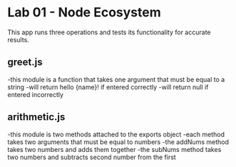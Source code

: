 
# Lab 01 - Node Ecosystem

This app runs three operations and tests its functionality for accurate results.

## greet.js

  -this module is a function that takes one argument that must be equal to a string
  -will return hello {name}! if entered correctly
  -will return null if entered incorrectly

## arithmetic.js

  -this module is two methods attached to the exports object
  -each method takes two arguments that must be equal to numbers
  -the addNums method takes two numbers and adds them together
  -the subNums method takes two numbers and subtracts second number from the first
